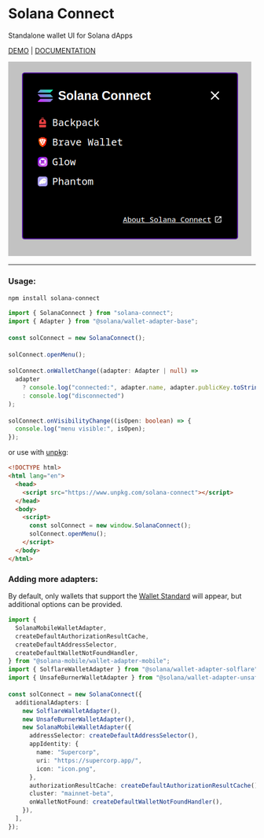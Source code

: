 # Solana Connect
Standalone wallet UI for Solana dApps

[DEMO](https://solana-connect-demo.netlify.app/) | [DOCUMENTATION](https://solana-connect-docs.netlify.app/)

![wallet menu](assets/menu.png)

---

### __Usage:__
```
npm install solana-connect
```

```typescript
import { SolanaConnect } from "solana-connect";
import { Adapter } from "@solana/wallet-adapter-base";

const solConnect = new SolanaConnect();

solConnect.openMenu();

solConnect.onWalletChange((adapter: Adapter | null) =>
  adapter
    ? console.log("connected:", adapter.name, adapter.publicKey.toString())
    : console.log("disconnected")
);

solConnect.onVisibilityChange((isOpen: boolean) => {
  console.log("menu visible:", isOpen);
});
```
or use with [unpkg](https://www.unpkg.com/):
```html
<!DOCTYPE html>
<html lang="en">
  <head>
    <script src="https://www.unpkg.com/solana-connect"></script>
  </head>
  <body>
    <script>
      const solConnect = new window.SolanaConnect();
      solConnect.openMenu();
    </script>
  </body>
</html>
```

###  __Adding more adapters:__
By default, only wallets that support the [Wallet Standard](https://github.com/wallet-standard/wallet-standard) will appear, but additional options can be provided.
```typescript
import {
  SolanaMobileWalletAdapter,
  createDefaultAuthorizationResultCache,
  createDefaultAddressSelector,
  createDefaultWalletNotFoundHandler,
} from "@solana-mobile/wallet-adapter-mobile";
import { SolflareWalletAdapter } from "@solana/wallet-adapter-solflare";
import { UnsafeBurnerWalletAdapter } from "@solana/wallet-adapter-unsafe-burner";

const solConnect = new SolanaConnect({
  additionalAdapters: [
    new SolflareWalletAdapter(),
    new UnsafeBurnerWalletAdapter(),
    new SolanaMobileWalletAdapter({
      addressSelector: createDefaultAddressSelector(),
      appIdentity: {
        name: "Supercorp",
        uri: "https://supercorp.app/",
        icon: "icon.png",
      },
      authorizationResultCache: createDefaultAuthorizationResultCache(),
      cluster: "mainnet-beta",
      onWalletNotFound: createDefaultWalletNotFoundHandler(),
    }),
  ],
});
```
